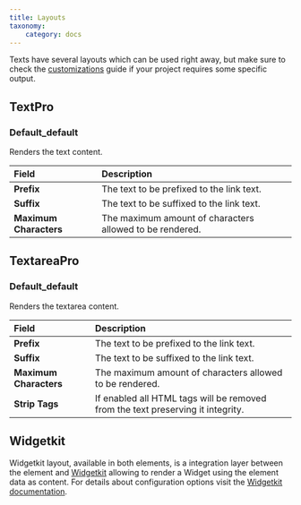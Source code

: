 ```yaml
---
title: Layouts
taxonomy:
    category: docs
---
```


Texts have several layouts which can be used right away, but make sure to check the [customizations](/zoolanders/elements/customizations) guide if your project requires some specific output.

## TextPro

### Default_default

Renders the text content.

| Field       | Description |
| :---------- | :---------- |
| **Prefix** | The text to be prefixed to the link text. |
| **Suffix** | The text to be suffixed to the link text. |
| **Maximum Characters** | The maximum amount of characters allowed to be rendered. |

## TextareaPro

### Default_default

Renders the textarea content.

| Field       | Description |
| :---------- | :---------- |
| **Prefix** | The text to be prefixed to the link text. |
| **Suffix** | The text to be suffixed to the link text. |
| **Maximum Characters** | The maximum amount of characters allowed to be rendered. |
| **Strip Tags** | If enabled all HTML tags will be removed from the text preserving it integrity. |

## Widgetkit

Widgetkit layout, available in both elements, is a integration layer between the element and [Widgetkit](http://yootheme.com/widgetkit) allowing to render a Widget using the element data as content. For details about configuration options visit the [Widgetkit documentation](http://yootheme.com/widgetkit/documentation).
